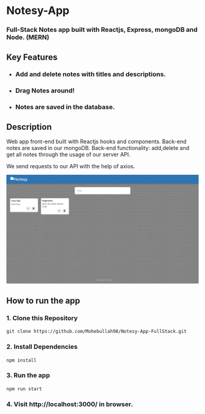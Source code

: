 # Notesy-App
### Full-Stack Notes app built with Reactjs, Express, mongoDB and Node. (MERN)
## Key Features
- ### Add and delete notes with titles and descriptions.
- ### Drag Notes around!
- ### Notes are saved in the database.

## Description
 Web app front-end built with Reactjs hooks and components. Back-end notes are saved in our mongoDB. 
Back-end functionality: add,delete and get all notes through the usage of our server API.

We send requests to our API with the help of axios.

![image](public\images\Capture.PNG)


## How to run the app

### 1. Clone this Repository
```
git clone https://github.com/Mohebullah98/Notesy-App-FullStack.git
```

### 2. Install Dependencies
```
npm install
```

### 3. Run the app
```
npm run start
```

### 4. Visit http://localhost:3000/ in browser.
